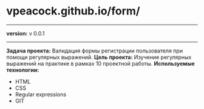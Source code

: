 # vpeacock.github.io/form/
___
**version:** v 0.0.1
___

**Задача проекта:** Валидация формы регистрации пользователя при помощи регулярных выражений.
**Цель проекта:** Изучение регулярных выражений на практике в рамках 10 проектной работы.
**Используемые технологии:**
- HTML
- CSS
- Regular expressions
- GIT
